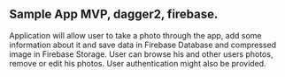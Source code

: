 ## Sample App  MVP, dagger2, firebase.

Application  will allow user to take a photo through the
app, add some information about it and save data in 
Firebase Database and compressed image in Firebase Storage.
User can browse his and other users photos, remove or
edit his photos.
User authentication might also be provided.

